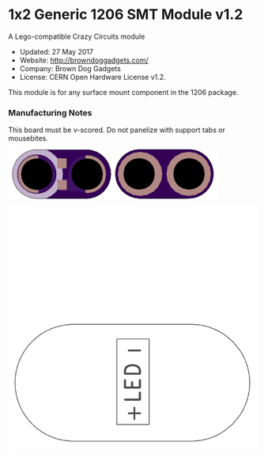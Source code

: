<!--- start title --->
# 1x2 Generic 1206 SMT Module v1.2
A Lego-compatible Crazy Circuits module

- Updated: 27 May 2017
- Website: http://browndoggadgets.com/
- Company: Brown Dog Gadgets
- License: CERN Open Hardware License v1.2.

<!--- end title --->
This module is for any surface mount component in the 1206 package. 

### Manufacturing Notes

This board must be v-scored. Do not panelize with support tabs or mousebites.  

![Gerber Preview](preview.png)

![Assembly](assembly.png)

